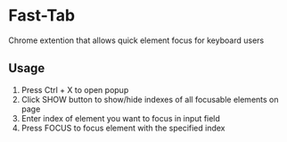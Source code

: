 # Fast-Tab
Chrome extention that allows quick element focus for keyboard users

## Usage
1. Press Ctrl + X to open popup
2. Click SHOW button to show/hide indexes of all focusable elements on page
3. Enter index of element you want to focus in input field
4. Press FOCUS to focus element with the specified index